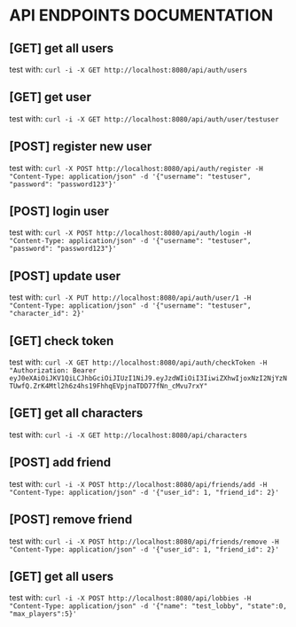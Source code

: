 # API ENDPOINTS DOCUMENTATION

## [GET] get all users
test with: `curl -i -X GET http://localhost:8080/api/auth/users`

## [GET] get user
test with: `curl -i -X GET http://localhost:8080/api/auth/user/testuser`

## [POST] register new user
test with: `curl -X POST http://localhost:8080/api/auth/register -H "Content-Type: application/json" -d '{"username": "testuser", "password": "password123"}'`

## [POST] login user
test with: `curl -X POST http://localhost:8080/api/auth/login -H "Content-Type: application/json" -d '{"username": "testuser", "password": "password123"}'`

## [POST] update user
test with: `curl -X PUT http://localhost:8080/api/auth/user/1 -H "Content-Type: application/json" -d '{"username": "testuser", "character_id": 2}'`

## [GET] check token
test with: `curl -X GET http://localhost:8080/api/auth/checkToken -H "Authorization: Bearer eyJ0eXAiOiJKV1QiLCJhbGciOiJIUzI1NiJ9.eyJzdWIiOiI3IiwiZXhwIjoxNzI2NjYzNTUwfQ.ZrK4Mtl2h6z4hs19FhhqEVpjnaTDD77fNn_cMvu7rxY"`

## [GET] get all characters
test with: `curl -i -X GET http://localhost:8080/api/characters`

## [POST] add friend
test with: `curl -i -X POST http://localhost:8080/api/friends/add -H "Content-Type: application/json" -d '{"user_id": 1, "friend_id": 2}'`

## [POST] remove friend
test with: `curl -i -X POST http://localhost:8080/api/friends/remove -H "Content-Type: application/json" -d '{"user_id": 1, "friend_id": 2}'`

## [GET] get all users
test with: `curl -i -X POST http://localhost:8080/api/lobbies -H "Content-Type: application/json" -d '{"name": "test_lobby", "state":0, "max_players":5}'`